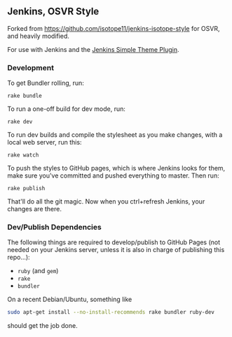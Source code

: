## Jenkins, OSVR Style
Forked from <https://github.com/isotope11/jenkins-isotope-style> for OSVR, and heavily modified.

For use with Jenkins and the [Jenkins Simple Theme Plugin][simple_theme].

### Development
To get Bundler rolling, run:

    rake bundle

To run a one-off build for dev mode, run:

    rake dev

To run dev builds and compile the stylesheet as you make changes, with a local web server, run this:

    rake watch

To push the styles to GitHub pages, which is where Jenkins looks for them, make
sure you've committed and pushed everything to master.  Then run:

    rake publish

That'll do all the git magic.  Now when you ctrl+refresh Jenkins, your changes
are there.

### Dev/Publish Dependencies

The following things are required to develop/publish to GitHub Pages (not needed on your Jenkins server, unless it is also in charge of publishing this repo...):

- `ruby` (and `gem`)
- `rake`
- `bundler`

On a recent Debian/Ubuntu, something like

```sh
sudo apt-get install --no-install-recommends rake bundler ruby-dev
```

should get the job done.

[sass]: http://sass-lang.com/
[simple_theme]: https://wiki.jenkins-ci.org/display/JENKINS/Simple+Theme+Plugin
